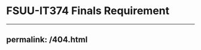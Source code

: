 <!DOCTYPE html>
<html>
<body>

<h1>FSUU-IT374 Finals Requirement</h1>


</body>
</html>

---
permalink: /404.html
---

